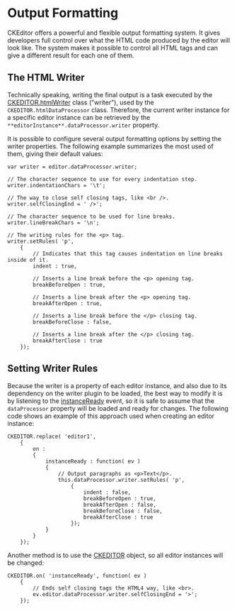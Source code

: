 Output Formatting
=================

CKEditor offers a powerful and flexible output formatting system. It
gives developers full control over what the HTML code produced by the
editor will look like. The system makes it possible to control all HTML
tags and can give a different result for each one of them.

The HTML Writer
---------------

Technically speaking, writing the final output is a task executed by the
[CKEDITOR.htmlWriter](#!/api/CKEDITOR.htmlWriter.html)
class ("writer"), used by the `CKEDITOR.htmlDataProcessor` class.
Therefore, the current writer instance for a specific editor instance
can be retrieved by the `**editorInstance**.dataProcessor.writer`
property.

It is possible to configure several output formatting options by setting
the writer properties. The following example summarizes the most used of
them, giving their default values:

    var writer = editor.dataProcessor.writer;

    // The character sequence to use for every indentation step.
    writer.indentationChars = '\t';

    // The way to close self closing tags, like <br />.
    writer.selfClosingEnd = ' />';

    // The character sequence to be used for line breaks.
    writer.lineBreakChars = '\n';

    // The writing rules for the <p> tag.
    writer.setRules( 'p',
        {
            // Indicates that this tag causes indentation on line breaks inside of it.
            indent : true,

            // Inserts a line break before the <p> opening tag.
            breakBeforeOpen : true,

            // Inserts a line break after the <p> opening tag.
            breakAfterOpen : true,

            // Inserts a line break before the </p> closing tag.
            breakBeforeClose : false,

            // Inserts a line break after the </p> closing tag.
            breakAfterClose : true
        });

Setting Writer Rules
--------------------

Because the writer is a property of each editor instance, and also due
to its dependency on the writer plugin to be loaded, the best way to
modify it is by listening to the
[instanceReady]([#!/api/CKEDITOR.html#event:instanceReady)
event, so it is safe to assume that the `dataProcessor` property will be
loaded and ready for changes. The following code shows an example of
this approach used when creating an editor instance:

    CKEDITOR.replace( 'editor1',
        {
            on :
            {
                instanceReady : function( ev )
                {
                    // Output paragraphs as <p>Text</p>.
                    this.dataProcessor.writer.setRules( 'p',
                        {
                            indent : false,
                            breakBeforeOpen : true,
                            breakAfterOpen : false,
                            breakBeforeClose : false,
                            breakAfterClose : true
                        });
                }
            }
        });

Another method is to use the
[CKEDITOR](#!/api/CKEDITOR.html)
object, so all editor instances will be changed:

    CKEDITOR.on( 'instanceReady', function( ev )
        {
            // Ends self closing tags the HTML4 way, like <br>.
            ev.editor.dataProcessor.writer.selfClosingEnd = '>';
        });
